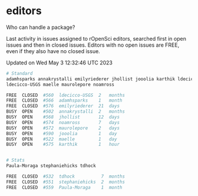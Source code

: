# editors

Who can handle a package?

Last activity in issues assigned to rOpenSci editors, searched first in open
issues and then in closed issues. Editors with no open issues are FREE, even if
they also have no closed issue.


Updated on Wed May 3 12:32:46 UTC 2023

```bash
# Standard
adamhsparks annakrystalli emilyriederer jhollist jooolia karthik ldecicco
ldecicco-USGS maelle maurolepore noamross

FREE  CLOSED  #560  ldecicco-USGS  2   months
FREE  CLOSED  #566  adamhsparks    1   month
FREE  CLOSED  #576  emilyriederer  21  days
BUSY  OPEN    #502  annakrystalli  2   months
BUSY  OPEN    #568  jhollist       12  days
BUSY  OPEN    #574  noamross       7   days
BUSY  OPEN    #572  maurolepore    2   days
BUSY  OPEN    #590  jooolia        1   day
BUSY  OPEN    #522  maelle         1   day
BUSY  OPEN    #575  karthik        1   hour


# Stats
Paula-Moraga stephaniehicks tdhock

FREE  CLOSED  #532  tdhock          7  months
FREE  CLOSED  #551  stephaniehicks  2  months
FREE  CLOSED  #559  Paula-Moraga    1  month
```
